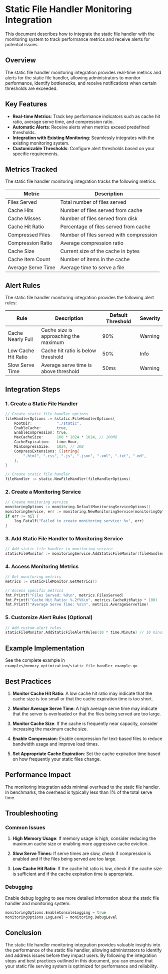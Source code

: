 # Static File Handler Monitoring Integration

This document describes how to integrate the static file handler with the monitoring system to track performance metrics and receive alerts for potential issues.

## Overview

The static file handler monitoring integration provides real-time metrics and alerts for the static file handler, allowing administrators to monitor performance, identify bottlenecks, and receive notifications when certain thresholds are exceeded.

## Key Features

- **Real-time Metrics**: Track key performance indicators such as cache hit ratio, average serve time, and compression ratio.
- **Automatic Alerts**: Receive alerts when metrics exceed predefined thresholds.
- **Integration with Existing Monitoring**: Seamlessly integrates with the existing monitoring system.
- **Customizable Thresholds**: Configure alert thresholds based on your specific requirements.

## Metrics Tracked

The static file handler monitoring integration tracks the following metrics:

| Metric | Description |
|--------|-------------|
| Files Served | Total number of files served |
| Cache Hits | Number of files served from cache |
| Cache Misses | Number of files served from disk |
| Cache Hit Ratio | Percentage of files served from cache |
| Compressed Files | Number of files served with compression |
| Compression Ratio | Average compression ratio |
| Cache Size | Current size of the cache in bytes |
| Cache Item Count | Number of items in the cache |
| Average Serve Time | Average time to serve a file |

## Alert Rules

The static file handler monitoring integration provides the following alert rules:

| Rule | Description | Default Threshold | Severity |
|------|-------------|-------------------|----------|
| Cache Nearly Full | Cache size is approaching the maximum | 90% | Warning |
| Low Cache Hit Ratio | Cache hit ratio is below threshold | 50% | Info |
| Slow Serve Time | Average serve time is above threshold | 50ms | Warning |

## Integration Steps

### 1. Create a Static File Handler

```go
// Create static file handler options
fileHandlerOptions := &static.FileHandlerOptions{
    RootDir:           "./static",
    EnableCache:       true,
    EnableCompression: true,
    MaxCacheSize:      100 * 1024 * 1024, // 100MB
    CacheExpiration:   time.Hour,
    MinCompressSize:   1024, // 1KB
    CompressExtensions: []string{
        ".html", ".css", ".js", ".json", ".xml", ".txt", ".md",
    },
}

// Create static file handler
fileHandler := static.NewFileHandler(fileHandlerOptions)
```

### 2. Create a Monitoring Service

```go
// Create monitoring service
monitoringOptions := monitoring.DefaultMonitoringServiceOptions()
monitoringService, err := monitoring.NewMonitoringService(monitoringOptions)
if err != nil {
    log.Fatalf("Failed to create monitoring service: %v", err)
}
```

### 3. Add Static File Handler to Monitoring Service

```go
// Add static file handler to monitoring service
staticFileMonitor := monitoringService.AddStaticFileMonitor(fileHandler)
```

### 4. Access Monitoring Metrics

```go
// Get monitoring metrics
metrics := staticFileMonitor.GetMetrics()

// Access specific metrics
fmt.Printf("Files Served: %d\n", metrics.FilesServed)
fmt.Printf("Cache Hit Ratio: %.2f%%\n", metrics.CacheHitRatio * 100)
fmt.Printf("Average Serve Time: %s\n", metrics.AverageServeTime)
```

### 5. Customize Alert Rules (Optional)

```go
// Add custom alert rules
staticFileMonitor.AddStaticFileAlertRules(10 * time.Minute) // 10 minute cooldown between alerts
```

## Example Implementation

See the complete example in `examples/memory_optimization/static_file_handler_example.go`.

## Best Practices

1. **Monitor Cache Hit Ratio**: A low cache hit ratio may indicate that the cache size is too small or that the cache expiration time is too short.

2. **Monitor Average Serve Time**: A high average serve time may indicate that the server is overloaded or that the files being served are too large.

3. **Monitor Cache Size**: If the cache is frequently near capacity, consider increasing the maximum cache size.

4. **Enable Compression**: Enable compression for text-based files to reduce bandwidth usage and improve load times.

5. **Set Appropriate Cache Expiration**: Set the cache expiration time based on how frequently your static files change.

## Performance Impact

The monitoring integration adds minimal overhead to the static file handler. In benchmarks, the overhead is typically less than 1% of the total serve time.

## Troubleshooting

### Common Issues

1. **High Memory Usage**: If memory usage is high, consider reducing the maximum cache size or enabling more aggressive cache eviction.

2. **Slow Serve Times**: If serve times are slow, check if compression is enabled and if the files being served are too large.

3. **Low Cache Hit Ratio**: If the cache hit ratio is low, check if the cache size is sufficient and if the cache expiration time is appropriate.

### Debugging

Enable debug logging to see more detailed information about the static file handler and monitoring system:

```go
monitoringOptions.EnableConsoleLogging = true
monitoringOptions.LogLevel = monitoring.DebugLevel
```

## Conclusion

The static file handler monitoring integration provides valuable insights into the performance of the static file handler, allowing administrators to identify and address issues before they impact users. By following the integration steps and best practices outlined in this document, you can ensure that your static file serving system is optimized for performance and reliability.
